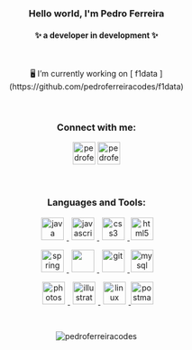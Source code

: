 <h3 align="center">Hello world, I'm Pedro Ferreira</h3>
<h4 align="center">✨ a developer in development ✨</h4>
<br>
<p align="center">🖥️  I’m currently working on [ f1data ] (https://github.com/pedroferreiracodes/f1data)</p>
<br>
<h3 align="center">Connect with me:</h3>
<p align="center">
<a href="https://linkedin.com/in/pedroferreiracodes" target="blank"><img src="https://upload.wikimedia.org/wikipedia/commons/thumb/f/f8/LinkedIn_icon_circle.svg/2048px-LinkedIn_icon_circle.svg.png" alt="pedroferreiracodes" height="40" width="40" /></a>
 <a href="mailto:pedroferreiracodes@gmail.com" target="blank"><img src="https://static.vecteezy.com/system/resources/previews/016/716/465/original/gmail-icon-free-png.png" alt="pedroferreiracodes" height="40" width="40" /></a>
</p>
<br>
<h3 align="center">Languages and Tools:</h3>
<p align="center">
<a href="https://www.java.com" target="_blank" rel="noreferrer"> <img src="https://static-00.iconduck.com/assets.00/java-icon-256x256-k4ufhihr.png" alt="java" width="40" height="40" hspace="5"/> </a>
 <a href="https://developer.mozilla.org/en-US/docs/Web/JavaScript" target="_blank" rel="noreferrer"> <img src="https://www.chapter247.com/wp-content/uploads/2019/11/110-1106837_proj4js-by-proj4js-javascript-icon-logo-png-clipart.png" alt="javascript" width="40" height="40" hspace="5"/>
<a href="https://www.w3schools.com/css/" target="_blank" rel="noreferrer"> <img src="https://static-00.iconduck.com/assets.00/file-type-css-icon-1806x2048-r5fwjl3p.png" alt="css3" width="40" height="40" hspace="5"/> </a>
<a href="https://www.w3.org/html/" target="_blank" rel="noreferrer"> <img src="https://upload.wikimedia.org/wikipedia/commons/thumb/3/38/HTML5_Badge.svg/1024px-HTML5_Badge.svg.png" alt="html5" width="40" height="40" hspace="2"/> </a>
</p>  
<p align="center">
<a href="https://spring.io/" target="_blank" rel="noreferrer"> <img src="https://miro.medium.com/v2/resize:fit:500/1*AbiX4LwtSNozoyfypcKvEg.png" alt="spring" width="40" height="40" hspace="5"/> </a> 
<a href="https://nodejs.org" target="_blank" rel="noreferrer"> <img src="https://static-00.iconduck.com/assets.00/nodejs-icon-2048x2048-rueyo8fw.png" width="40" height="40" hspace="5"/> </a>
<a href="https://git-scm.com/" target="_blank" rel="noreferrer"> <img src="https://www.vectorlogo.zone/logos/git-scm/git-scm-icon.svg" alt="git" width="40" height="40" hspace="5"/> </a>
<a href="https://www.mysql.com/" target="_blank" rel="noreferrer"> <img src="https://cdn-icons-png.flaticon.com/256/919/919836.png" alt="mysql" width="40" height="40" hspace="2"/> </a> 
</p>
<p align="center">
<a href="https://www.photoshop.com/en" target="_blank" rel="noreferrer"> <img src="https://upload.wikimedia.org/wikipedia/commons/thumb/a/af/Adobe_Photoshop_CC_icon.svg/2101px-Adobe_Photoshop_CC_icon.svg.png" alt="photoshop" width="40" height="40" hspace="5"/> </a>
<a href="https://www.adobe.com/in/products/illustrator.html" target="_blank" rel="noreferrer"> <img src="https://upload.wikimedia.org/wikipedia/commons/thumb/f/fb/Adobe_Illustrator_CC_icon.svg/2101px-Adobe_Illustrator_CC_icon.svg.png" alt="illustrator" width="40" height="40" hspace="5"/> </a> 
<a href="https://www.linux.org/" target="_blank" rel="noreferrer"> <img src="https://static-00.iconduck.com/assets.00/linux-icon-2048x2048-sy06t4un.png" alt="linux" width="40" height="40" hspace="5"/> </a>
<a href="https://postman.com" target="_blank" rel="noreferrer"> <img src="https://www.vectorlogo.zone/logos/getpostman/getpostman-icon.svg" alt="postman" width="40" height="40"/> </a>
</p>
<br>
<p align="center"><img src="https://github-readme-stats.vercel.app/api/top-langs?username=pedroferreiracodes&show_icons=true&locale=en&layout=compact" alt="pedroferreiracodes" /></p>




